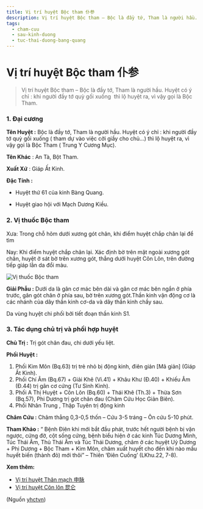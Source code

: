 ```yaml
---
title: Vị trí huyệt Bộc tham 仆参
description: Vị trí huyệt Bộc tham – Bộc là đầy tớ, Tham là người hầu. Huyệt có ý chỉ - khi người đầy tớ quỳ gối xuống  thì lộ huyệt ra, vì vậy gọi là Bộc Tham.
tags:
  - cham-cuu
  - sau-kinh-duong
  - tuc-thai-duong-bang-quang
---
```


# Vị trí huyệt Bộc tham 仆参 

> Vị trí huyệt Bộc tham – Bộc là đầy tớ, Tham là người hầu. Huyệt có ý chỉ : khi người đầy tớ quỳ gối xuống  thì lộ huyệt ra, vì vậy gọi là Bộc Tham.

### 1. Đại cương

**Tên Huyệt :** Bộc là đầy tớ, Tham là người hầu. Huyệt có ý chỉ : khi người đầy tớ quỳ gối xuống ( tham dự vào việc cởi giầy cho chủ…) thì lộ huyệt ra, vì vậy gọi là Bộc Tham ( Trung Y Cương Mục).

**Tên Khác** : An Tà, Bột Tham.

**Xuất Xứ** : Giáp Ất Kinh.

**Đặc Tính :**

+ Huyệt thứ 61 của kinh Bàng Quang.

+ Huyệt giao hội với Mạch Dương Kiều.

### 2. Vị thuốc Bộc tham

Xưa: Trong chỗ hõm dưới xương gót chân, khi điểm huyệt chắp chân lại để tìm

Nay: Khi điểm huyệt chắp chân lại. Xác định bờ trên mặt ngoài xương gót chân, huyệt ở sát bờ trên xương gót, thẳng dưới huyệt Côn Lôn, trên đường tiếp giáp lằn da đổi màu.

![Vị thuốc Bộc tham](/imgs/yhctvn/huyet-boc-tham-300x169.jpg)

**Giải Phẫu :** Dưới da là gân cơ mác bên dài và gân cơ mác bên ngắn ở phía trước, gân gót chân ở phía sau, bờ trên xương gót.Thần kinh vận động cơ là các nhánh của dây thần kinh cơ-da và dây thần kinh chầy sau.

Da vùng huyệt chi phối bởi tiết đoạn thần kinh S1.

### 3. Tác dụng chủ trị và phối hợp huyệt

**Chủ Trị :** Trị gót chân đau, chi dưới yếu liệt.

**Phối Huyệt :**

1. Phối Kim Môn (Bq.63) trị trẻ nhỏ bị động kinh, điên giản [Mã giản] (Giáp Ất Kinh).
2. Phối Chí Âm (Bq.67) + Giải Khê (Vi.41) + Khâu Khư (Đ.40) + Khiếu Âm (Đ.44) trị gân cơ cứng (Tư Sinh Kinh).
3. Phối A Thị Huyệt + Côn Lôn (Bq.60) + Thái Khê (Th.3) + Thừa Sơn (Bq.57), Phi Dương trị gót chân đau (Châm Cứu Học Giản Biên).
4. Phối Nhân Trung , Thập Tuyên trị động kinh

**Châm Cứu :** Châm thẳng 0,3-0,5 thốn – Cứu 3-5 tráng – Ôn cứu 5-10 phút.

**Tham Khảo :** “ Bệnh Điên khi mới bắt đầu phát, trước hết người bệnh bị vặn ngược, cứng đờ, cột sống cứng, bệnh biểu hiện ở các kinh Túc Dương Minh, Túc Thái Âm, Thủ Thái Âm và Túc Thái Dương, châm ở các huyệt Uỷ Dương + Phi Dương + Bộc Tham + Kim Môn, châm xuất huyết cho đến khi nào mầu huyết biến (thành đỏ) mới thôi” – Thiên ‘Điên Cuồng’ (LKhu.22, 7-8).

**Xem thêm:**

* [Vị trí huyệt Thân mạch 申脉](/yhctvn/vi-tri-huyet-than-mach-%e7%94%b3%e8%84%89)
* [Vị trí huyệt Côn lôn 昆仑](/yhctvn/vi-tri-huyet-con-lon-%e6%98%86%e4%bb%91)

(Nguồn <a href="https://yhctvn.com/vi-tri-huyet-boc-tham-仆参/" target="_blank">yhctvn</a>)
